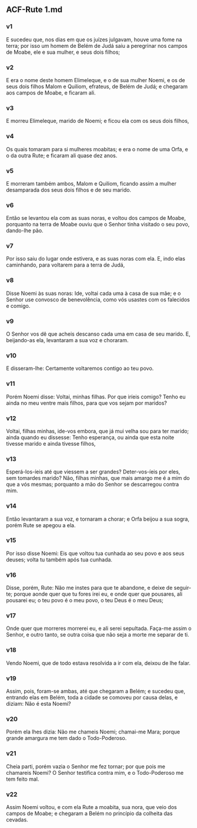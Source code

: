 ## ACF-Rute 1.md
### v1
 E sucedeu que, nos dias em que os juízes julgavam, houve uma fome na terra; por isso um homem de Belém de Judá saiu a peregrinar nos campos de Moabe, ele e sua mulher, e seus dois filhos;
### v2
 E era o nome deste homem Elimeleque, e o de sua mulher Noemi, e os de seus dois filhos Malom e Quiliom, efrateus, de Belém de Judá; e chegaram aos campos de Moabe, e ficaram ali.
### v3
 E morreu Elimeleque, marido de Noemi; e ficou ela com os seus dois filhos,
### v4
 Os quais tomaram para si mulheres moabitas; e era o nome de uma Orfa, e o da outra Rute; e ficaram ali quase dez anos.
### v5
 E morreram também ambos, Malom e Quiliom, ficando assim a mulher desamparada dos seus dois filhos e de seu marido.
### v6
 Então se levantou ela com as suas noras, e voltou dos campos de Moabe, porquanto na terra de Moabe ouviu que o Senhor tinha visitado o seu povo, dando-lhe pão.
### v7
 Por isso saiu do lugar onde estivera, e as suas noras com ela. E, indo elas caminhando, para voltarem para a terra de Judá,
### v8
 Disse Noemi às suas noras: Ide, voltai cada uma à casa de sua mãe; e o Senhor use convosco de benevolência, como vós usastes com os falecidos e comigo.
### v9
 O Senhor vos dê que acheis descanso cada uma em casa de seu marido. E, beijando-as ela, levantaram a sua voz e choraram.
### v10
 E disseram-lhe: Certamente voltaremos contigo ao teu povo.
### v11
 Porém Noemi disse: Voltai, minhas filhas. Por que iríeis comigo? Tenho eu ainda no meu ventre mais filhos, para que vos sejam por maridos?
### v12
 Voltai, filhas minhas, ide-vos embora, que já mui velha sou para ter marido; ainda quando eu dissesse: Tenho esperança, ou ainda que esta noite tivesse marido e ainda tivesse filhos,
### v13
 Esperá-los-íeis até que viessem a ser grandes? Deter-vos-íeis por eles, sem tomardes marido? Não, filhas minhas, que mais amargo me é a mim do que a vós mesmas; porquanto a mão do Senhor se descarregou contra mim.
### v14
 Então levantaram a sua voz, e tornaram a chorar; e Orfa beijou a sua sogra, porém Rute se apegou a ela.
### v15
 Por isso disse Noemi: Eis que voltou tua cunhada ao seu povo e aos seus deuses; volta tu também após tua cunhada.
### v16
 Disse, porém, Rute: Não me instes para que te abandone, e deixe de seguir-te; porque aonde quer que tu fores irei eu, e onde quer que pousares, ali pousarei eu; o teu povo é o meu povo, o teu Deus é o meu Deus;
### v17
 Onde quer que morreres morrerei eu, e ali serei sepultada. Faça-me assim o Senhor, e outro tanto, se outra coisa que não seja a morte me separar de ti.
### v18
 Vendo Noemi, que de todo estava resolvida a ir com ela, deixou de lhe falar.
### v19
 Assim, pois, foram-se ambas, até que chegaram a Belém; e sucedeu que, entrando elas em Belém, toda a cidade se comoveu por causa delas, e diziam: Não é esta Noemi?
### v20
 Porém ela lhes dizia: Não me chameis Noemi; chamai-me Mara; porque grande amargura me tem dado o Todo-Poderoso.
### v21
 Cheia parti, porém vazia o Senhor me fez tornar; por que pois me chamareis Noemi? O Senhor testifica contra mim, e o Todo-Poderoso me tem feito mal.
### v22
 Assim Noemi voltou, e com ela Rute a moabita, sua nora, que veio dos campos de Moabe; e chegaram a Belém no princípio da colheita das cevadas.

